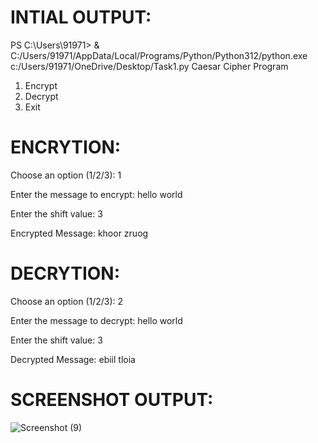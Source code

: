 # INTIAL OUTPUT:

PS C:\Users\91971> & C:/Users/91971/AppData/Local/Programs/Python/Python312/python.exe c:/Users/91971/OneDrive/Desktop/Task1.py
Caesar Cipher Program
1. Encrypt
2. Decrypt
3. Exit
 
# ENCRYTION:

Choose an option (1/2/3): 1

Enter the message to encrypt: hello world

Enter the shift value: 3

Encrypted Message:  khoor zruog

# DECRYTION:

Choose an option (1/2/3): 2

Enter the message to decrypt: hello world

Enter the shift value: 3
 
Decrypted Message:  ebiil tloia

# SCREENSHOT OUTPUT:

![Screenshot (9)](https://github.com/anushka-2005/PRODIGY_CS_01/assets/173171188/814996af-94ce-4c3e-b627-622d1623d627)


 


